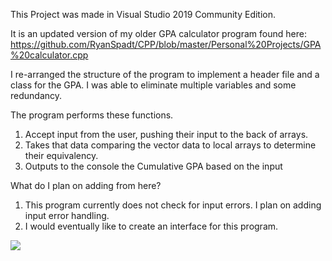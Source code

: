 This Project was made in Visual Studio 2019 Community Edition.

It is an updated version of my older GPA calculator program found here: https://github.com/RyanSpadt/CPP/blob/master/Personal%20Projects/GPA%20calculator.cpp

I re-arranged the structure of the program to implement a header file and a class for the GPA. I was able to eliminate multiple variables and some redundancy.

The program performs these functions.
  1. Accept input from the user, pushing their input to the back of arrays.
  2. Takes that data comparing the vector data to local arrays to determine their equivalency.
  3. Outputs to the console the Cumulative GPA based on the input
  
What do I plan on adding from here?

  1. This program currently does not check for input errors. I plan on adding input error handling.
  2. I would eventually like to create an interface for this program.

<img src="https://github.com/RyanSpadt/CPP/blob/master/Personal%20Projects/GPA%20Calculator%20Updated/images/image1.JPG">

